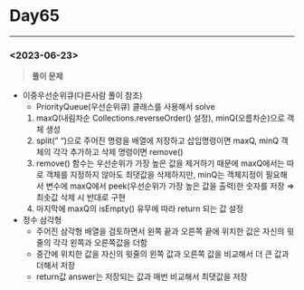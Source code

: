 # Day65

---

### <2023-06-23>

> ********************풀이 문제********************
>
- 이중우선순위큐(다른사람 풀이 참조)
    - PriorityQueue(우선순위큐) 클래스를 사용해서 solve
    1. maxQ(내림차순 Collections.reverseOrder() 설정), minQ(오름차순)으로 객체 생성
    2.  split(” “)으로 주어진 명령을 배열에 저장하고 삽입명령이면 maxQ, minQ 객체의 각각 추가하고 삭제 명령이면 remove()
    3. remove() 함수는 우선순위가 가장 높은 값을 제거하기 때문에 maxQ에서는 따로 객체를 지정하지 않아도 최댓값을 삭제하지만, minQ는 객체지정이 필요해서 변수에 maxQ에서 peek(우선순위가 가장 높은 값을 출력)한 숫자를 저장 ⇒ 최솟값 삭제 시 반대로 구현
    4. 마지막에 maxQ의 isEmpty() 유무에 따라 return 되는 값 설정
- 정수 삼각형
    - 주어진 삼각형 배열을 검토하면서 왼쪽 끝과 오른쪽 끝에 위치한 값은 자신의 윗 줄의 각각 왼쪽과 오른쪽값을 더함
    - 중간에 위치한 값을 자신의 윗줄의 왼쪽 값과 오른쪽 값을 비교해서 더 큰 값과 더해서 저장
    - return값 answer는 저장되는 값과 매번 비교해서 최댓값을 저장